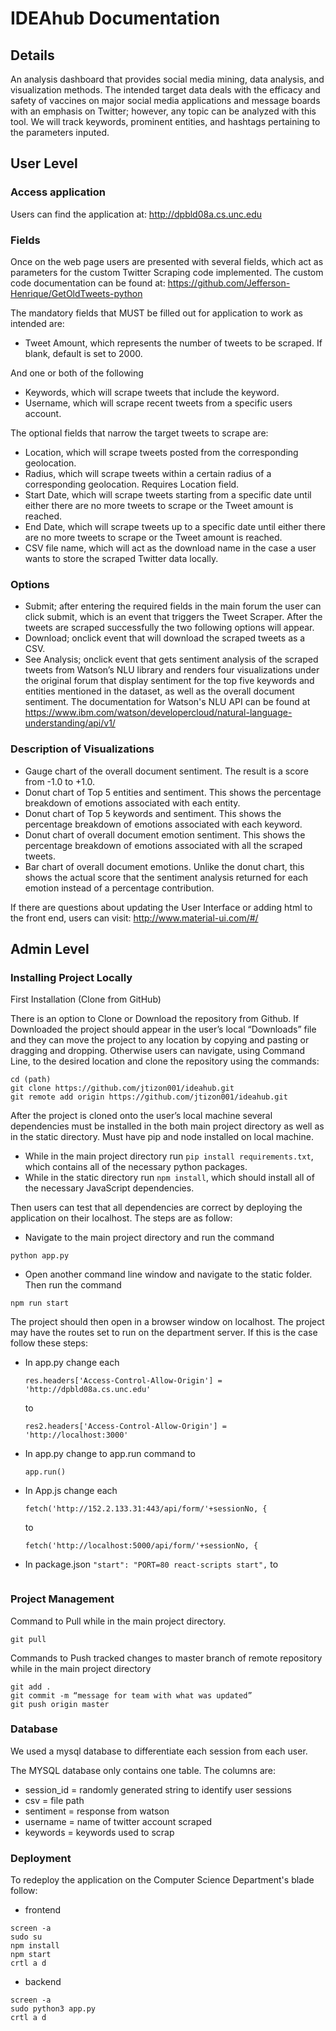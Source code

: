 # IDEAhub Documentation

## Details

An analysis dashboard that provides social media mining, data analysis, and visualization methods. The intended target data deals with the efficacy and safety of vaccines on major social media applications and message boards with an emphasis on Twitter; however, any topic can be analyzed with this tool. We will track keywords, prominent entities, and hashtags pertaining to the parameters inputed.

## User Level
### Access application
Users can find the application at: http://dpbld08a.cs.unc.edu

### Fields
Once on the web page users are presented with several fields, which act as parameters for the custom Twitter Scraping code implemented. The custom code documentation can be found at:  https://github.com/Jefferson-Henrique/GetOldTweets-python


The mandatory fields that MUST be filled out for application to work as intended are:
- Tweet Amount, which represents the number of tweets to be scraped.  If blank, default is set to 2000.

And one or both of the following
- Keywords, which will scrape tweets that include the keyword.
- Username, which will scrape recent tweets from a specific users account.

The optional fields that narrow the target tweets to scrape are:
- Location, which will scrape tweets posted from the corresponding geolocation.
- Radius, which will scrape tweets within a certain radius of a corresponding geolocation. Requires Location field.
- Start Date, which will scrape tweets starting from a specific date until either there are no more tweets to scrape or the Tweet amount is reached.
- End Date, which will scrape tweets up to a specific date until either there are no more tweets to scrape or the Tweet amount is reached.
- CSV file name, which will act as the download name in the case a user wants to store the scraped Twitter data locally.

### Options
- Submit; after entering the required fields in the main forum the user can click submit, which is an event that triggers the Tweet Scraper. After the tweets are scraped successfully the two following options will appear.
- Download; onclick event that will download the scraped tweets as a CSV.
- See Analysis; onclick event that gets sentiment analysis of the scraped tweets from Watson’s NLU library and renders four visualizations under the original forum that display sentiment for the top five keywords and entities mentioned in the dataset, as well as the overall document sentiment. The documentation for Watson's NLU API can be found at https://www.ibm.com/watson/developercloud/natural-language-understanding/api/v1/

### Description of Visualizations
- Gauge chart of the overall document sentiment.  The result is a score from -1.0 to +1.0.
- Donut chart of Top 5 entities and sentiment.  This shows the percentage breakdown of emotions associated with each entity.
- Donut chart of Top 5 keywords and sentiment.  This shows the percentage breakdown of emotions associated with each keyword.
- Donut chart of overall document emotion sentiment.  This shows the percentage breakdown of emotions associated with all the scraped tweets.
- Bar chart of overall document emotions.  Unlike the donut chart, this shows the actual score that the sentiment analysis returned for each emotion instead of a percentage contribution.

If there are questions about updating the User Interface or adding html to the front end, users can visit: http://www.material-ui.com/#/

## Admin Level
### Installing Project Locally
First Installation (Clone from GitHub)

There is an option to Clone or Download the repository from Github. If Downloaded the project should appear in the user’s local “Downloads” file and they can move the project to any location by copying and pasting or dragging and dropping. Otherwise users can navigate, using Command Line, to the desired location and clone the repository using the commands: 

```
cd (path) 
git clone https://github.com/jtizon001/ideahub.git
git remote add origin https://github.com/jtizon001/ideahub.git
``` 

After the project is cloned onto the user’s local machine several dependencies must be installed in the both main project directory as well as in the static directory. Must have pip and node installed on local machine.
- While in the main project directory run ```pip install requirements.txt```, which contains all of the necessary python packages.
- While in the static directory run ```npm install```, which should install all of the necessary JavaScript dependencies.

Then users can test that all dependencies are correct by deploying the application on their localhost. The steps are as follow:
- Navigate to the main project directory and run the command 

```python app.py```
- Open another command line window and navigate to the static folder. Then run the command

```npm run start```

The project should then open in a browser window on localhost.
The project may have the routes set to run on the department server. If this is the case follow these steps:
* In app.py change each
  ```
  res.headers['Access-Control-Allow-Origin'] = 'http://dpbld08a.cs.unc.edu'
  ```
  to
  ```
  res2.headers['Access-Control-Allow-Origin'] = 'http://localhost:3000'
  ```
* In app.py change to app.run command to 
  ```
  app.run()
  ```
* In App.js change each 
  ```
  fetch('http://152.2.133.31:443/api/form/'+sessionNo, {
  ```
  to
  ```
  fetch('http://localhost:5000/api/form/'+sessionNo, {
  ```
* In package.json
  ```"start": "PORT=80 react-scripts start",```
  to
  ```"start": "PORT=3000 react-scripts start",

### Project Management
Command to Pull while in the main project directory.

```
git pull
```
Commands to Push tracked changes to master branch of remote repository while in the main project directory

```
git add .
git commit -m “message for team with what was updated”
git push origin master
```
### Database
We used a mysql database to differentiate each session from each user. 

The MYSQL database only contains one table.
The columns are:
- session_id = randomly generated string to identify user sessions
- csv = file path
- sentiment = response from watson
- username = name of twitter account scraped
- keywords = keywords used to scrap

### Deployment
To redeploy the application on the Computer Science Department's blade follow:
- frontend
``` 
screen -a
sudo su
npm install
npm start
crtl a d 
```
- backend
``` 
screen -a
sudo python3 app.py
crtl a d
```
  
